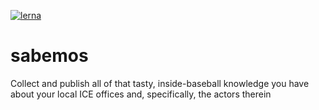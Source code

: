 [![lerna](https://img.shields.io/badge/maintained%20with-lerna-cc00ff.svg)](https://lerna.js.org/)

# sabemos

Collect and publish all of that tasty, inside-baseball knowledge you have about your local ICE offices and, specifically, the actors therein
